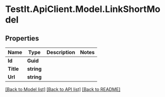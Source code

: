 # TestIt.ApiClient.Model.LinkShortModel

## Properties

Name | Type | Description | Notes
------------ | ------------- | ------------- | -------------
**Id** | **Guid** |  | 
**Title** | **string** |  | 
**Url** | **string** |  | 

[[Back to Model list]](../README.md#documentation-for-models) [[Back to API list]](../README.md#documentation-for-api-endpoints) [[Back to README]](../README.md)

